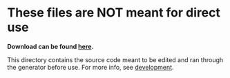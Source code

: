 # These files are NOT meant for direct use

**Download can be found [here](https://github.com/xypwn/scadqr?tab=readme-ov-file#download).**

This directory contains the source code meant to be edited and ran through the generator before use. For more info, see [development](https://github.com/xypwn/scadqr?tab=readme-ov-file#development).
